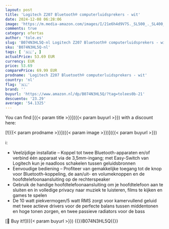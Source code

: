 ```yaml
---
layout: post
title: 'Logitech Z207 Bluetooth® computerluidsprekers - wit'
date: 2024-12-08 06:28:06
image: 'https://m.media-amazon.com/images/I/21e6h4d9V7S._SL500_._SL400_.jpg'
comments: true
category: ofertas
author: 'tole.es'
slug: 'B074N3HL5Q-nl Logitech Z207 Bluetooth® computerluidsprekers - wit'
sku: 'B074N3HL5Q-nl'
tags: [ '🇳🇱', ]
actualPrice: 53.69 EUR
currency: EUR
price: 53.69
comparePrice: 69.99 EUR
prodname: 'Logitech Z207 Bluetooth® computerluidsprekers - wit'
country: 'nl'
flag: '🇳🇱'
brand: ''
buyurl: 'https://www.amazon.nl/dp/B074N3HL5Q/?tag=tolees0b-21'
descuento: '23.29'
average: '54.1325'
---
```


You can find [{{< param title >}}]({{< param buyurl >}}) with a discount here:

[![{{< param prodname >}}]({{< param image >}})]({{< param buyurl >}})

ℹ️:

- Veelzijdige installatie – Koppel tot twee Bluetooth-apparaten en/of verbind één apparaat via de 3,5mm-ingang; met Easy-Switch van Logitech kun je naadloos schakelen tussen geluidsbronnen
- Eenvoudige bediening – Profiteer van gemakkelijke toegang tot de knop voor Bluetooth-koppeling, de aan/uit- en volumeknoppen en de hoofdtelefoonaansluiting op de rechterspeaker
- Gebruik de handige hoofdtelefoonaansluiting om je hoofdtelefoon aan te sluiten en in volledige privacy naar muziek te luisteren, films te kijken en games te spelen
- De 10 watt piekvermogen/5 watt RMS zorgt voor kamervullend geluid met twee actieve drivers voor de perfecte balans tussen middentonen en hoge tonen zorgen, en twee passieve radiators voor de bass

[🛒 Buy it!!]({{< param buyurl >}})
{{<world>}}B074N3HL5Q{{</world>}}
